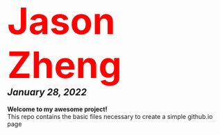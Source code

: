 <span style="color: red; font-size:4em;">Jason Zheng</span>  
*January 28, 2022*  
---
**Welcome to my awesome project!**  
This repo contains the basic files necessary to create a simple github.io page
